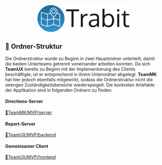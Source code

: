 <p align="center">
<img src="TeamUX/ressourcen/Logo/trabit_git_logo.png" width="60%">
</p>

## :file_folder: Ordner-Struktur
Die Ordnerstruktur wurde zu Beginn in zwei Hauptordner unterteilt, damit die beiden Unterteams getrennt voneinander arbeiten konnten. Da sich **TeamUX** bereits zu Beginn mit der Implementierung des Clients beschäftigte, ist er entsprechend in ihrem Unterordner abgelegt. **TeamMK** hat hier jedoch ebenfalls mitgewirkt, sodass die Ordnerstruktur nicht die strengen Zuständigkeitsbereiche wiederspiegelt. Die konkreten Artefakte der Applikation sind in folgenden Ordnern zu finden:

#### Directions-Server
[:open_file_folder:TeamMK/MVP/server](https://github.com/kgaarz/Trabit/tree/master/development/TeamMK/MVP/server)

#### Report-Server
[:open_file_folder:TeamUX/MVP/backend](https://github.com/kgaarz/Trabit/tree/master/development/TeamUX/MVP/backend)

#### Gemeinsamer Client
[:open_file_folder:TeamUX/MVP/frontend](https://github.com/kgaarz/Trabit/tree/master/development/TeamUX/MVP/frontend)
<br><br>
